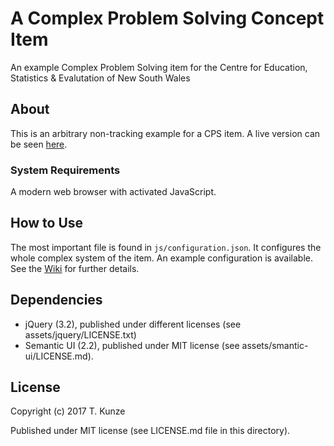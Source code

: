 # A Complex Problem Solving Concept Item
An example Complex Problem Solving item for the Centre for Education, Statistics & Evalutation of New South Wales

## About
This is an arbitrary non-tracking example for a CPS item. A live version can be seen [here](https://thku.github.io/nsw-cps-item/).

### System Requirements
A modern web browser with activated JavaScript.

## How to Use
The most important file is found in `js/configuration.json`. It configures the whole complex system of the item. An example configuration is available. See the [Wiki](https://github.com/thku/nsw-cps-item/wiki) for further details.

## Dependencies
* jQuery (3.2), published under different licenses (see assets/jquery/LICENSE.txt)
* Semantic UI (2.2), published under MIT license (see assets/smantic-ui/LICENSE.md).

## License
Copyright (c) 2017 T. Kunze

Published under MIT license (see LICENSE.md file in this directory).
